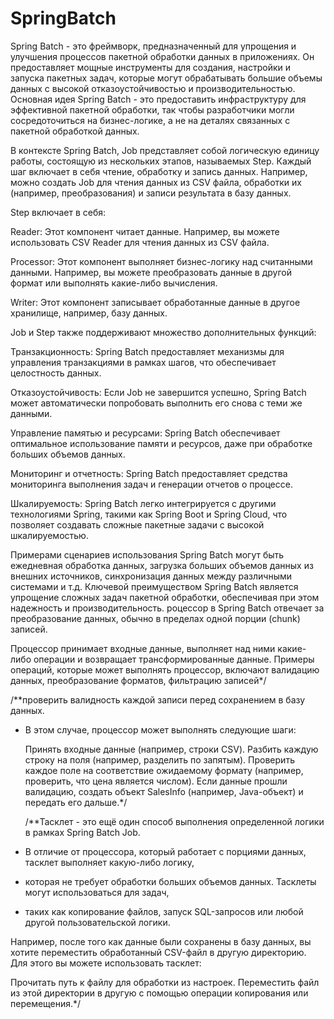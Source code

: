 # SpringBatch
Spring Batch - это фреймворк, предназначенный для упрощения и улучшения процессов пакетной обработки данных в приложениях.
Он предоставляет мощные инструменты для создания, настройки и запуска пакетных задач, которые могут обрабатывать большие объемы данных с 
высокой отказоустойчивостью и производительностью. Основная идея Spring Batch - это предоставить инфраструктуру для эффективной пакетной обработки,
так чтобы разработчики могли сосредоточиться на бизнес-логике, а не на деталях связанных с пакетной обработкой данных.

В контексте Spring Batch, Job представляет собой логическую единицу работы, состоящую из нескольких этапов, называемых Step. 
Каждый шаг включает в себя чтение, обработку и запись данных. Например, можно создать Job для чтения данных из CSV файла,
обработки их (например, преобразования) и записи результата в базу данных.

Step включает в себя:

Reader: Этот компонент читает данные. Например, вы можете использовать CSV Reader для чтения данных из CSV файла.

Processor: Этот компонент выполняет бизнес-логику над считанными данными. Например, вы можете преобразовать данные в другой формат или выполнять какие-либо вычисления.

Writer: Этот компонент записывает обработанные данные в другое хранилище, например, базу данных.

Job и Step также поддерживают множество дополнительных функций:

Транзакционность: Spring Batch предоставляет механизмы для управления транзакциями в рамках шагов, что обеспечивает целостность данных.

Отказоустойчивость: Если Job не завершится успешно, Spring Batch может автоматически попробовать выполнить его снова с теми же данными.

Управление памятью и ресурсами: Spring Batch обеспечивает оптимальное использование памяти и ресурсов, даже при обработке больших объемов данных.

Мониторинг и отчетность: Spring Batch предоставляет средства мониторинга выполнения задач и генерации отчетов о процессе.

Шкалируемость: Spring Batch легко интегрируется с другими технологиями Spring, такими как Spring Boot и Spring Cloud,
что позволяет создавать сложные пакетные задачи с высокой шкалируемостью.

Примерами сценариев использования Spring Batch могут быть ежедневная обработка данных, загрузка больших объемов данных из внешних источников,
синхронизация данных между различными системами и т.д. Ключевой преимуществом Spring Batch является упрощение сложных задач пакетной обработки, 
обеспечивая при этом надежность и производительность.
роцессор в Spring Batch отвечает за преобразование данных, обычно в пределах одной порции (chunk) записей.


 Процессор принимает входные данные, выполняет над ними какие-либо операции и возвращает трансформированные данные.
  Примеры операций, которые может выполнять процессор, включают валидацию данных, преобразование форматов, фильтрацию записей*/

/**проверить валидность каждой записи перед сохранением в базу данных.
 * В этом случае, процессор может выполнять следующие шаги:

    Принять входные данные (например, строки CSV).
    Разбить каждую строку на поля (например, разделить по запятым).
    Проверить каждое поле на соответствие ожидаемому формату (например, проверить, что цена является числом).
    Если данные прошли валидацию, создать объект SalesInfo (например, Java-объект) и передать его дальше.*/

   /**Тасклет - это ещё один способ выполнения определенной логики в рамках Spring Batch Job.
 * В отличие от процессора, который работает с порциями данных, тасклет выполняет какую-либо логику,
 * которая не требует обработки больших объемов данных. Тасклеты могут использоваться для задач,
 * таких как копирование файлов, запуск SQL-запросов или любой другой пользовательской логики.

 Например, после того как данные были сохранены в базу данных, вы хотите переместить обработанный CSV-файл
 в другую директорию. Для этого вы можете использовать тасклет:

 Прочитать путь к файлу для обработки из настроек.
 Переместить файл из этой директории в другую с помощью операции копирования или перемещения.*/
